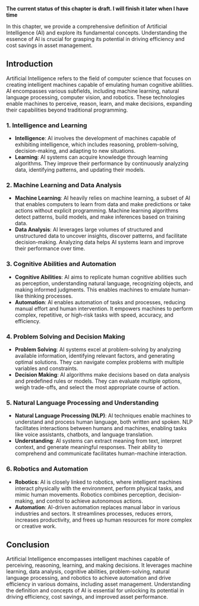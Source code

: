 **The current status of this chapter is draft. I will finish it later when I have time**

In this chapter, we provide a comprehensive definition of Artificial Intelligence (AI) and explore its fundamental concepts. Understanding the essence of AI is crucial for grasping its potential in driving efficiency and cost savings in asset management.

Introduction
------------

Artificial Intelligence refers to the field of computer science that focuses on creating intelligent machines capable of emulating human cognitive abilities. AI encompasses various subfields, including machine learning, natural language processing, computer vision, and robotics. These technologies enable machines to perceive, reason, learn, and make decisions, expanding their capabilities beyond traditional programming.

### 1. Intelligence and Learning

* **Intelligence**: AI involves the development of machines capable of exhibiting intelligence, which includes reasoning, problem-solving, decision-making, and adapting to new situations.
* **Learning**: AI systems can acquire knowledge through learning algorithms. They improve their performance by continuously analyzing data, identifying patterns, and updating their models.

### 2. Machine Learning and Data Analysis

* **Machine Learning**: AI heavily relies on machine learning, a subset of AI that enables computers to learn from data and make predictions or take actions without explicit programming. Machine learning algorithms detect patterns, build models, and make inferences based on training data.
* **Data Analysis**: AI leverages large volumes of structured and unstructured data to uncover insights, discover patterns, and facilitate decision-making. Analyzing data helps AI systems learn and improve their performance over time.

### 3. Cognitive Abilities and Automation

* **Cognitive Abilities**: AI aims to replicate human cognitive abilities such as perception, understanding natural language, recognizing objects, and making informed judgments. This enables machines to emulate human-like thinking processes.
* **Automation**: AI enables automation of tasks and processes, reducing manual effort and human intervention. It empowers machines to perform complex, repetitive, or high-risk tasks with speed, accuracy, and efficiency.

### 4. Problem Solving and Decision Making

* **Problem Solving**: AI systems excel at problem-solving by analyzing available information, identifying relevant factors, and generating optimal solutions. They can navigate complex problems with multiple variables and constraints.
* **Decision Making**: AI algorithms make decisions based on data analysis and predefined rules or models. They can evaluate multiple options, weigh trade-offs, and select the most appropriate course of action.

### 5. Natural Language Processing and Understanding

* **Natural Language Processing (NLP)**: AI techniques enable machines to understand and process human language, both written and spoken. NLP facilitates interactions between humans and machines, enabling tasks like voice assistants, chatbots, and language translation.
* **Understanding**: AI systems can extract meaning from text, interpret context, and generate meaningful responses. Their ability to comprehend and communicate facilitates human-machine interaction.

### 6. Robotics and Automation

* **Robotics**: AI is closely linked to robotics, where intelligent machines interact physically with the environment, perform physical tasks, and mimic human movements. Robotics combines perception, decision-making, and control to achieve autonomous actions.
* **Automation**: AI-driven automation replaces manual labor in various industries and sectors. It streamlines processes, reduces errors, increases productivity, and frees up human resources for more complex or creative work.

Conclusion
----------

Artificial Intelligence encompasses intelligent machines capable of perceiving, reasoning, learning, and making decisions. It leverages machine learning, data analysis, cognitive abilities, problem-solving, natural language processing, and robotics to achieve automation and drive efficiency in various domains, including asset management. Understanding the definition and concepts of AI is essential for unlocking its potential in driving efficiency, cost savings, and improved asset performance.
